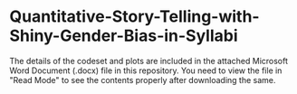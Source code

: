 # Quantitative-Story-Telling-with-Shiny-Gender-Bias-in-Syllabi

The details of the codeset and plots are included in the attached Microsoft Word Document (.docx) file in this repository. 
You need to view the file in "Read Mode" to see the contents properly after downloading the same.

